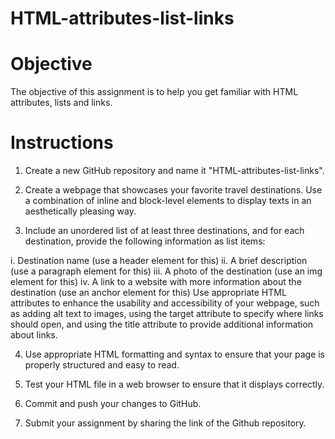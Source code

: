 # HTML-attributes-list-links

# Objective
The objective of this assignment is to help you get familiar with HTML attributes, lists and links.

# Instructions

1. Create a new GitHub repository and name it "HTML-attributes-list-links".

2. Create a webpage that showcases your favorite travel destinations. 
Use a combination of inline and block-level elements to display texts in an aesthetically pleasing way.

3. Include an unordered list of at least three destinations, and for each destination, provide the following information as list items:

i. Destination name (use a header element for this)
ii. A brief description (use a paragraph element for this)
iii. A photo of the destination (use an img element for this)
iv. A link to a website with more information about the destination (use an anchor element for this)
Use appropriate HTML attributes to enhance the usability and accessibility of your webpage, such as adding alt text to images, 
using the target attribute to specify where links should open, and using the title attribute to provide additional information about links.

4. Use appropriate HTML formatting and syntax to ensure that your page is properly structured and easy to read.

5. Test your HTML file in a web browser to ensure that it displays correctly.

6. Commit and push your changes to GitHub.

7. Submit your assignment by sharing the link of the Github repository.
